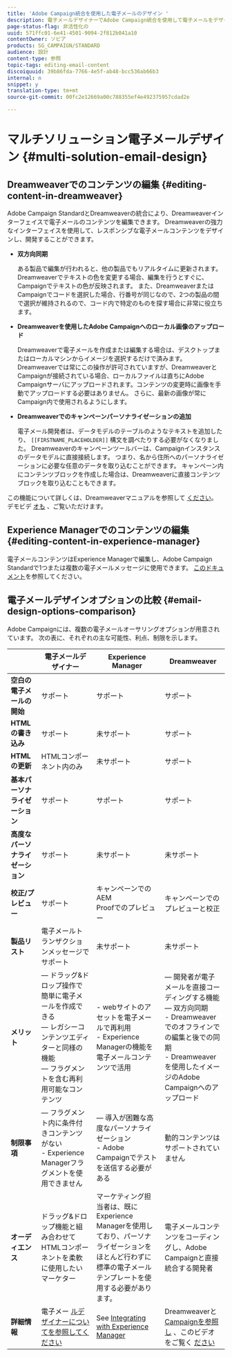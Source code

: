 ```yaml
---
title: 'Adobe Campaign統合を使用した電子メールのデザイン '
description: 電子メールデザイナーでAdobe Campaign統合を使用して電子メールをデザインする方法を確認します。
page-status-flag: 非活性化の
uuid: 571ffc01-6e41-4501-9094-2f812b041a10
contentOwner: ソビア
products: SG_CAMPAIGN/STANDARD
audience: 設計
content-type: 参照
topic-tags: editing-email-content
discoiquuid: 39b86fda-7766-4e5f-ab48-bcc536ab66b3
internal: n
snippet: y
translation-type: tm+mt
source-git-commit: 00fc2e12669a00c788355ef4e492375957cdad2e

---
```


# マルチソリューション電子メールデザイン {#multi-solution-email-design}

## Dreamweaverでのコンテンツの編集 {#editing-content-in-dreamweaver}

Adobe Campaign StandardとDreamweaverの統合により、Dreamweaverインターフェイスで電子メールのコンテンツを編集できます。 Dreamweaverの強力なインターフェイスを使用して、レスポンシブな電子メールコンテンツをデザインし、開発することができます。

* **双方向同期**

   ある製品で編集が行われると、他の製品でもリアルタイムに更新されます。 Dreamweaverでテキストの色を変更する場合、編集を行うとすぐに、Campaignでテキストの色が反映されます。 また、DreamweaverまたはCampaignでコードを選択した場合、行番号が同じなので、2つの製品の間で選択が維持されるので、コード内で特定のものを探す場合に非常に役立ちます。

* **Dreamweaverを使用したAdobe Campaignへのローカル画像のアップロード**

   Dreamweaverで電子メールを作成または編集する場合は、デスクトップまたはローカルマシンからイメージを選択するだけで済みます。 Dreamweaverでは常にこの操作が許可されていますが、DreamweaverとCampaignが接続されている場合、ローカルファイルは直ちにAdobe Campaignサーバにアップロードされます。コンテンツの変更時に画像を手動でアップロードする必要はありません。 さらに、最新の画像が常にCampaign内で使用されるようにします。

* **Dreamweaverでのキャンペーンパーソナライゼーションの追加**

   電子メール開発者は、データモデルのテーブルのようなテキストを追加したり、 `[[FIRSTNAME_PLACEHOLDER]]` 構文を調べたりする必要がなくなりました。 Dreamweaverのキャンペーンツールバーは、Campaignインスタンスのデータモデルに直接接続します。 つまり、名から住所へのパーソナライゼーションに必要な任意のデータを取り込むことができます。 キャンペーン内にコンテンツブロックを作成した場合は、Dreamweaverに直接コンテンツブロックを取り込むこともできます。

この機能について詳しくは、Dreamweaverマニュアルを参照して [ください](https://helpx.adobe.com/dreamweaver/using/working-with-dreamweaver-and-campaign.html)。 デモビデ [オも](https://helpx.adobe.com/campaign/kt/acs/using/acs-dreamweaver-integration-feature-video-use.html) 、ご覧いただけます。

## Experience Managerでのコンテンツの編集 {#editing-content-in-experience-manager}

電子メールコンテンツはExperience Managerで編集し、Adobe Campaign Standardで1つまたは複数の電子メールメッセージに使用できます。 [このドキュメント](../../integrating/using/integrating-with-experience-manager.md)を参照してください。

## 電子メールデザインオプションの比較 {#email-design-options-comparison}

Adobe Campaignには、複数の電子メールオーサリングオプションが用意されています。 次の表に、それぞれの主な可能性、利点、制限を示します。

<table> 
 <thead> 
  <tr> 
   <th> </th> 
   <th> 電子メールデザイナー<br /> </th> 
   <th> Experience Manager<br /> </th> 
   <th> Dreamweaver<br /> </th> 
  </tr> 
 </thead> 
 <tbody> 
  <tr> 
   <td> <strong>空白の電子メールの開始</strong><br /> </td> 
   <td> サポート<br /> </td> 
   <td> サポート<br /> </td> 
   <td> サポート<br /> </td> 
  </tr> 
  <tr> 
   <td> <strong>HTMLの書き込み</strong><br /> </td> 
   <td> サポート<br /> </td> 
   <td> 未サポート<br /> </td> 
   <td> サポート<br /> </td> 
  </tr> 
  <tr> 
   <td> <strong>HTMLの更新</strong><br /> </td> 
   <td> HTMLコンポーネント内のみ<br /> </td> 
   <td> 未サポート<br /> </td> 
   <td> サポート<br /> </td> 
  </tr> 
  <tr> 
   <td> <strong>基本パーソナライゼーション</strong><br /> </td> 
   <td> サポート<br /> </td> 
   <td> サポート<br /> </td> 
   <td> サポート<br /> </td> 
  </tr> 
  <tr> 
   <td> <strong>高度なパーソナライゼーション</strong><br /> </td> 
   <td> サポート<br /> </td> 
   <td> 未サポート<br /> </td> 
   <td> 未サポート<br /> </td> 
  </tr> 
  <tr> 
   <td> <strong>校正/プレビュー</strong><br /> </td> 
   <td> サポート<br /> </td> 
   <td> キャンペーンでのAEM<br /> Proofでのプレビュー<br /> </td> 
   <td> キャンペーンでのプレビューと校正<br /> </td> 
  </tr> 
  <tr> 
   <td> <strong>製品リスト</strong><br /> </td> 
   <td> 電子メールトランザクションメッセージでサポート<br /> </td> 
   <td> 未サポート<br /> </td> 
   <td> 未サポート<br /> </td> 
  </tr> 
  <tr> 
   <td> <strong>メリット</strong><br /> </td> 
   <td> 
      — ドラッグ&amp;ドロップ操作で簡単に電子メールを作成できる<br/>— レガシーコンテンツエディターと同様の機能<br/>— フラグメントを含む再利用可能なコンテンツ
  </td> 
   <td> 
     - webサイトのアセットを電子メールで再利用<br/>- Experience Managerの機能を電子メールコンテンツで活用
    </td> 
   <td> 
     — 開発者が電子メールを直接コーディングする機能<br/>— 双方向同期<br/>- Dreamweaverでのオフラインでの編集と後での同期<br/>- Dreamweaverを使用したイメージのAdobe Campaignへのアップロード
  </td> 
  </tr> 
  <tr> 
   <td> <strong>制限事項</strong><br /> </td> 
   <td> 
      — フラグメント内に条件付きコンテンツがない<br/>- Experience Managerフラグメントを使用できません
  </td> 
   <td> 
      — 導入が困難な高度なパーソナライゼーション<br/>- Adobe Campaignでテストを送信する必要がある
  </td> 
   <td> 動的コンテンツはサポートされていません<br /> </td> 
  </tr> 
  <tr> 
   <td> <strong>オーディエンス</strong><br /> </td> 
   <td> ドラッグ&amp;ドロップ機能と組み合わせてHTMLコンポーネントを柔軟に使用したいマーケター<br /> </td> 
   <td> マーケティング担当者は、既にExperience Managerを使用しており、パーソナライゼーションをほとんど行わずに標準の電子メールテンプレートを使用する必要があります。<br /> </td> 
   <td> 電子メールコンテンツをコーディングし、Adobe Campaignと直接統合する開発者<br /> </td> 
  </tr> 
  <tr> 
   <td> <strong>詳細情報</strong><br /> </td> 
   <td> 電子メー <a href="../../designing/using/overview.md">ルデザイナーについてを参照してください</a><br /> </td> 
   <td> See <a href="../../integrating/using/integrating-with-experience-manager.md">Integrating with Experience Manager</a><br /> </td> 
   <td> Dreamweaverと <a href="https://helpx.adobe.com/dreamweaver/using/working-with-dreamweaver-and-campaign.html">Campaignを参照し</a> 、このビデオをご覧く <a href="https://helpx.adobe.com/campaign/kt/acs/using/acs-dreamweaver-integration-feature-video-use.html">ださい</a><br /> </td> 
  </tr> 
 </tbody> 
</table>
